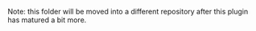 Note: this folder will be moved into a different repository after
this plugin has matured a bit more.